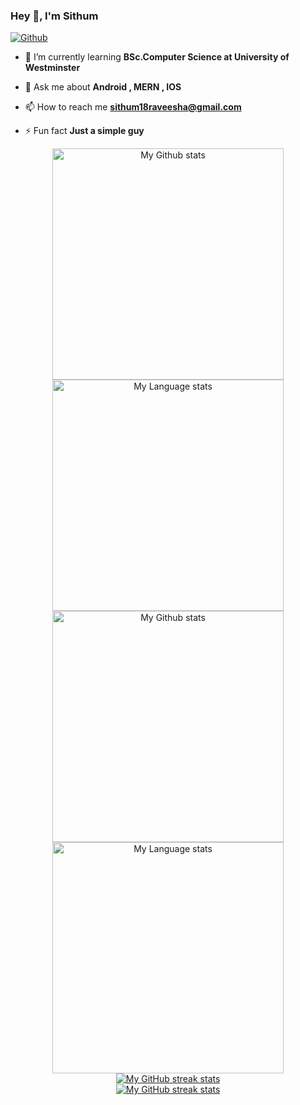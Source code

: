 ### Hey 👋, I'm Sithum

[![Github](https://img.shields.io/github/followers/sithum20210380?label=Follow&style=social)](https://github.com/sithum20210380)

- 🌱 I’m currently learning **BSc.Computer Science at University of Westminster**

- 💬 Ask me about **Android , MERN , IOS**

- 📫 How to reach me **sithum18raveesha@gmail.com**

- ⚡ Fun fact **Just a simple guy**

<!-- GRS (Light Mode) -->
<div align="center"> 
  <a href="https://github.com/sithum20210380#gh-light-mode-only">
    <img
      src="https://github-readme-stats-steel-omega.vercel.app/api?username=sithum20210380&show_icons=true&include_all_commits=true&hide_border=true&number_format=long&rank_icon=percentile&show=reviews,discussions_started,discussions_answered,prs_merged,prs_merged_percentage#gh-light-mode-only"
      alt="My Github stats"
      height="370"
    />
  </a>
  <a href="https://github.com/sithum20210380#gh-light-mode-only">
    <img
      src="https://github-readme-stats-steel-omega.vercel.app/api/top-langs/?username=sithum20210380&layout=pie&hide_border=true&langs_count=10#gh-light-mode-only"
      alt="My Language stats"
      height="370"
    />
  </a>
</div>

<!-- GRS (Dark Mode) -->
<div align="center"> 
  <a href="https://github.com/sithum20210380#gh-dark-mode-only">
    <img
      src="https://github-readme-stats-steel-omega.vercel.app/api?username=sithum20210380&show_icons=true&include_all_commits=true&icon_color=2d77dc&title_color=2d77dc&text_color=ffffff&bg_color=0d1117&hide_border=true&number_format=long&rank_icon=percentile&show=reviews,discussions_started,discussions_answered,prs_merged,prs_merged_percentage#gh-dark-mode-only"
      alt="My Github stats"
      height="370"
    />
  </a>
  <a href="https://github.com/sithum20210380#gh-dark-mode-only">
    <img
      src="https://github-readme-stats-steel-omega.vercel.app/api/top-langs/?username=sithum20210380&layout=pie&icon_color=2d77dc&title_color=2d77dc&text_color=ffffff&bg_color=0d1117&hide_border=true&langs_count=10#gh-dark-mode-only"
      alt="My Language stats"
      height="370"
    />
  </a>
</div>

<!-- Streal stats (Light mode) -->
<div align="center">
  <a href="https://github.com/sithum20210380#gh-light-mode-only">
    <img
       src="https://github-readme-streak-stats-phi-opal.vercel.app/?user=sithum20210380&locale=en&type=svg&hide_border=true&fire=2d77dc&ring=2d77dc&currStreakLabel=000000"
       alt="My GitHub streak stats"
     />
  </a>
</div>


<!-- Streal stats (Dark mode) -->
<div align="center">
  <a href="https://github.com/qwerty541#gh-dark-mode-only">
    <img
       src="https://github-readme-streak-stats-phi-opal.vercel.app/?user=sithum20210380&background=0d1117&currStreakNum=ffffff&sideNums=ffffff&currStreakLabel=ffffff&sideLabels=ffffff&dates=ffffff&fire=2d77dc&ring=2d77dc&locale=en&type=svg&hide_border=true"
       alt="My GitHub streak stats"
     />
  </a>
</div>
